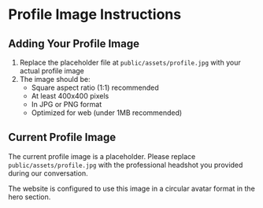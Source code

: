 # Profile Image Instructions

## Adding Your Profile Image

1. Replace the placeholder file at `public/assets/profile.jpg` with your actual profile image
2. The image should be:
   - Square aspect ratio (1:1) recommended
   - At least 400x400 pixels
   - In JPG or PNG format
   - Optimized for web (under 1MB recommended)

## Current Profile Image
The current profile image is a placeholder. Please replace `public/assets/profile.jpg` with the professional headshot you provided during our conversation.

The website is configured to use this image in a circular avatar format in the hero section.